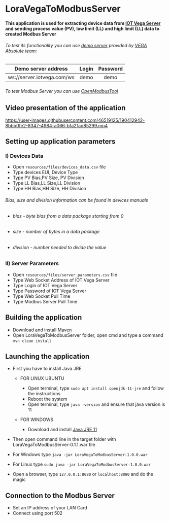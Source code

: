 # LoraVegaToModbusServer
#### This application is used for extracting device data from [IOT Vega Server](https://iotvega.com/soft/server) and sending process value (PV), low limit (LL) and high limit (LL) data to created Modbus Server
###### To test its functionality you can use [demo server](http://server.iotvega.com/index.html) provided by [VEGA Absolute team](https://en.iotvega.com):

|     Demo server address      | Login | Password |
|:----------------------------:|:-----:|:--------:|
|  ws://server.iotvega.com/ws  | demo  |   demo   |

###### To test Modbus Server you can use [OpenModbusTool](https://github.com/heX16/OpenModbusTool)

## Video presentation of the application
https://user-images.githubusercontent.com/46519125/190412942-8bbb0fe2-8347-4984-a066-bfa21ad85299.mp4

## Setting up application parameters

### I) Devices Data
* Open `resources/files/devices_data.csv` file
* Type devices EUI, Device Type
* Type PV Bias,PV Size, PV Division
* Type LL Bias,LL Size,LL Division
* Type HH Bias,HH Size, HH Division
###### Bias, size and division information can be found in devices manuals
* ###### bias - byte bias from a data package starting from 0
* ###### size - number of bytes in a data package
* ###### division - number needed to divide the value

### II) Server Parameters
* Open `resources/files/server_parameters.csv` file
* Type Web Socket Address of IOT Vega Server
* Type Login of IOT Vega Server
* Type Password of IOT Vega Server
* Type Web Socket Pull Time
* Type Modbus Server Pull Time

## Building the application
* Download and install [Maven](https://maven.apache.org) 
* Open LoraVegaToModbusServer folder, open cmd and type a command `mvn clean install`

## Launching the application
* First you have to install Java JRE

  * FOR LINUX UBUNTU
      * Open terminal, type `sudo apt install openjdk-11-jre` and follow the instructions
      * Reboot the system
      * Open terminal, type `java -version` and ensure that java version is 11

  * FOR WINDOWS
      * Download and install [Java JRE 11](https://www.oracle.com/java/technologies/javase/jdk11-archive-downloads.html)

* Then open command line in the target folder with LoraVegaToModbusServer-0.1.1.war file
* For Windows type `java -jar LoraVegaToModbusServer-1.0.0.war`
* For Linux type `sudo java -jar LoraVegaToModbusServer-1.0.0.war`
* Open a browser, type `127.0.0.1:8080` or `localhost:8080` and do the magic

## Connection to the Modbus Server
* Set an IP address of your LAN Card
* Connect using port 502
